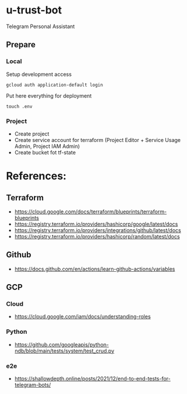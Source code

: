 # u-trust-bot
Telegram Personal Assistant

## Prepare

### Local
Setup development access
```commandline
gcloud auth application-default login
```

Put here everything for deployment
```commandline
touch .env
```

### Project
* Create project
* Create service account for terraform (Project Editor + Service Usage Admin, Project IAM Admin)
* Create bucket fot tf-state


# References:
## Terraform
* https://cloud.google.com/docs/terraform/blueprints/terraform-blueprints
* https://registry.terraform.io/providers/hashicorp/google/latest/docs
* https://registry.terraform.io/providers/integrations/github/latest/docs
* https://registry.terraform.io/providers/hashicorp/random/latest/docs


## Github
* https://docs.github.com/en/actions/learn-github-actions/variables

## GCP
### Cloud
* https://cloud.google.com/iam/docs/understanding-roles

### Python
* https://github.com/googleapis/python-ndb/blob/main/tests/system/test_crud.py

### e2e
* https://shallowdepth.online/posts/2021/12/end-to-end-tests-for-telegram-bots/